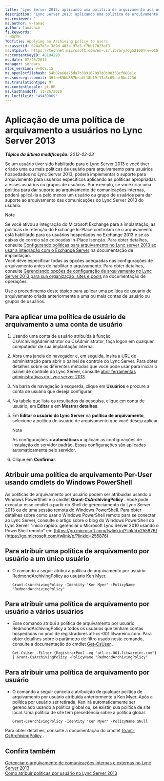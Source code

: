 ```yaml
---
title: 'Lync Server 2013: aplicando uma política de arquivamento aos usuários'
description: 'Lync Server 2013: aplicando uma política de arquivamento aos usuários.'
ms.reviewer: ''
ms.author: v-lanac
author: lanachin
f1.keywords:
- NOCSH
TOCTitle: Applying an Archiving policy to users
ms:assetid: 624a7d3e-389d-403a-97e5-f7bb17023ef3
ms:mtpsurl: https://technet.microsoft.com/en-us/library/Gg521004(v=OCS.15)
ms:contentKeyID: 48184290
ms.date: 07/23/2014
manager: serdars
mtps_version: v=OCS.15
ms.openlocfilehash: 54b82a68a75da7b389167097d8b08358cf680e1c
ms.sourcegitcommit: 36fee89bb887bea4f18b19f17a8c69daf5bc423d
ms.translationtype: MT
ms.contentlocale: pt-BR
ms.lasthandoff: 11/26/2020
ms.locfileid: "49439869"
---
```

# <a name="applying-an-archiving-policy-to-users-in-lync-server-2013"></a>Aplicação de uma política de arquivamento a usuários no Lync Server 2013

<div data-xmlns="http://www.w3.org/1999/xhtml">

<div class="topic" data-xmlns="http://www.w3.org/1999/xhtml" data-msxsl="urn:schemas-microsoft-com:xslt" data-cs="https://msdn.microsoft.com/">

<div data-asp="https://msdn2.microsoft.com/asp">



</div>

<div id="mainSection">

<div id="mainBody">

<span> </span>

_**Tópico da última modificação:** 2013-02-23_

Se um usuário tiver sido habilitado para o Lync Server 2013 e você tiver criado uma ou mais políticas de usuário para arquivamento para usuários hospedados no Lync Server 2013, poderá implementar o suporte para arquivamento para usuários específicos aplicando as políticas apropriadas a esses usuários ou grupos de usuários. Por exemplo, se você criar uma política para dar suporte ao arquivamento de comunicações internas, poderá aplicá-la a pelo menos um usuário ou grupo de usuários para dar suporte ao arquivamento das comunicações do Lync Server 2013 do usuário.

<div>


> [!NOTE]  
> Se você ativou a integração do Microsoft Exchange para a implantação, as políticas de retenção do Exchange In-Place controlam se o arquivamento está habilitado para os usuários hospedados no Exchange 2013 e se as caixas de correio são colocadas In-Place isenção. Para obter detalhes, consulte <A href="lync-server-2013-setting-up-policies-for-archiving-when-using-exchange-server-integration.md">Configurando políticas para arquivamento no Lync server 2013 ao usar a integração com o Exchange Server</A> na documentação de implantação.<BR>Você deve especificar todas as opções adequadas nas configurações de arquivamento antes de habilitar o arquivamento. Para obter detalhes, consulte <A href="lync-server-2013-managing-archiving-configuration-options-for-your-organization-sites-and-pools.md">Gerenciando opções de configuração de arquivamento no Lync Server 2013 para sua organização, sites e pools</A> na documentação de operações.



</div>

Use o procedimento deste tópico para aplicar uma política de usuário de arquivamento criada anteriormente a uma ou mais contas de usuário ou grupos de usuários.

<div>

## <a name="to-apply-an-archiving-user-policy-to-a-user-account"></a>Para aplicar uma política de usuário de arquivamento a uma conta de usuário

1.  Usando uma conta de usuário atribuída à função CsArchivingAdministrator ou CsAdministrator, faça logon em qualquer computador de sua implantação interna.

2.  Abra uma janela do navegador e, em seguida, insira a URL de administração para abrir o painel de controle do Lync Server. Para obter detalhes sobre os diferentes métodos que você pode usar para iniciar o painel de controle do Lync Server, consulte [abrir ferramentas administrativas do Lync server 2013](lync-server-2013-open-lync-server-administrative-tools.md).

3.  Na barra de navegação à esquerda, clique em **Usuários** e procure a conta de usuário que deseja configurar.

4.  Na tabela que lista os resultados da pesquisa, clique em conta de usuário, em **Editar** e em **Mostrar detalhes**.

5.  Em **Editar o usuário do Lync Server** na **política de arquivamento**, selecione a política de usuário de arquivamento que você deseja aplicar.
    
    <div>
    

    > [!NOTE]  
    > As configurações <STRONG> &lt; automáticas &gt; </STRONG> aplicam as configurações de instalação do servidor padrão. Essas configurações são aplicadas automaticamente pelo servidor.

    
    </div>

6.  Clique em **Confirmar**.

</div>

<div>

## <a name="assigning-a-per-user-archiving-policy-by-using-windows-powershell-cmdlets"></a>Atribuir uma política de arquivamento Per-User usando cmdlets do Windows PowerShell

As políticas de arquivamento por usuário podem ser atribuídas usando o Windows PowerShell e o cmdlet **Grant-CsArchivingPolicy** . Você pode executar esse cmdlet a partir do Shell de gerenciamento do Lync Server 2013 ou de uma sessão remota do Windows PowerShell. Para obter detalhes sobre como usar o Windows PowerShell remoto para se conectar ao Lync Server, consulte o artigo sobre o blog do Windows PowerShell do Lync Server "início rápido: gerenciar o Microsoft Lync Server 2010 usando o PowerShell remoto" em [https://go.microsoft.com/fwlink/p/?linkId=255876](https://go.microsoft.com/fwlink/p/?linkid=255876) .

<div>

## <a name="to-assign-a-per-user-archiving-policy-to-a-single-user"></a>Para atribuir uma política de arquivamento por usuário a um único usuário

  - O comando a seguir atribui a política de arquivamento por usuário RedmondArchivingPolicy ao usuário Ken Myer.
    
        Grant-CsArchivingPolicy -Identity "Ken Myer" -PolicyName "RedmondArchivingPolicy"

</div>

<div>

## <a name="to-assign-a-per-user-archiving-policy-to-multiple-users"></a>Para atribuir uma política de arquivamento por usuário a vários usuários

  - Esse comando atribui a política de arquivamento por usuário RedmondArchivingPolicy a todos os usuários que tenham contas hospedadas no pool de registradores atl-cs-001.litwareinc.com. Para obter detalhes sobre o parâmetro de filtro usado neste comando, consulte a documentação do cmdlet [Get-CsUser](https://docs.microsoft.com/powershell/module/skype/Get-CsUser) .
    
        Get-CsUser -Filter {RegistrarPool -eq "atl-cs-001.litwareinc.com"} | Grant-CsArchivingPolicy -PolicyName "RedmondArchivingPolicy"

</div>

<div>

## <a name="to-assign-a-per-user-archiving-policy"></a>Para atribuir uma política de arquivamento por usuário

  - O comando a seguir cancela a atribuição de qualquer política de arquivamento por usuário atribuída anteriormente a Ken Myer. Após a política por usuário ser retirada, Ken irá automaticamente ser gerenciado usando a política global ou, se existir, sua política de site local. Uma política de site tem precedência sobre a política global.
    
        Grant-CsArchivingPolicy -Identity "Ken Myer" -PolicyName $Null

</div>

Para obter detalhes, consulte a documentação do cmdlet [Grant-CsArchivingPolicy](https://docs.microsoft.com/powershell/module/skype/Grant-CsArchivingPolicy) .

</div>

<div>

## <a name="see-also"></a>Confira também


[Gerenciar o arquivamento de comunicações internas e externas no Lync Server 2013](lync-server-2013-managing-the-archiving-of-internal-and-external-communications.md)  
[Como atribuir políticas por usuário no Lync Server 2013](lync-server-2013-assigning-per-user-policies.md)  
  

</div>

</div>

<span> </span>

</div>

</div>

</div>

